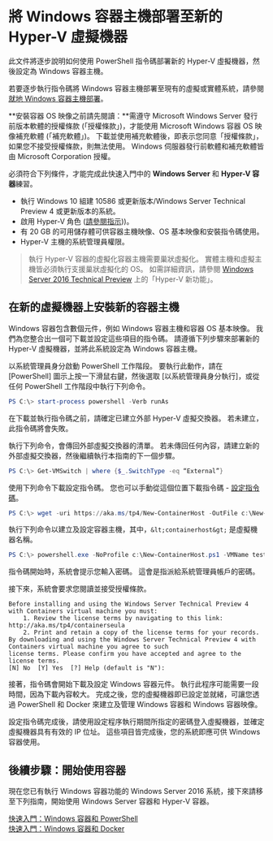 



# 將 Windows 容器主機部署至新的 Hyper-V 虛擬機器

此文件將逐步說明如何使用 PowerShell 指令碼部署新的 Hyper-V 虛擬機器，然後設定為 Windows 容器主機。

若要逐步執行指令碼將 Windows 容器主機部署至現有的虛擬或實體系統，請參閱[就地 Windows 容器主機部署](./inplace_setup.md)。

**安裝容器 OS 映像之前請先閱讀：**需遵守 Microsoft Windows Server 發行前版本軟體的授權條款 (「授權條款」)，才能使用 Microsoft Windows 容器 OS 映像補充軟體 (「補充軟體」)。 下載並使用補充軟體後，即表示您同意「授權條款」，如果您不接受授權條款，則無法使用。 Windows 伺服器發行前軟體和補充軟體皆由 Microsoft Corporation 授權。

必須符合下列條件，才能完成此快速入門中的 **Windows Server** 和 **Hyper-V 容器**練習。

* 執行 Windows 10 組建 10586 或更新版本/Windows Server Technical Preview 4 或更新版本的系統。
* 啟用 Hyper-V 角色 ([請參閱指示](https://msdn.microsoft.com/virtualization/hyperv_on_windows/quick_start/walkthrough_install#UsingPowerShell)))。
* 有 20 GB 的可用儲存體可供容器主機映像、OS 基本映像和安裝指令碼使用。
* Hyper-V 主機的系統管理員權限。

> 執行 Hyper-V 容器的虛擬化容器主機需要巢狀虛擬化。 實體主機和虛擬主機皆必須執行支援巢狀虛擬化的 OS。 如需詳細資訊，請參閱 [Windows Server 2016 Technical Preview](https://technet.microsoft.com/library/dn765471.aspx#BKMK_nested) 上的「Hyper-V 新功能」。

## 在新的虛擬機器上安裝新的容器主機

Windows 容器包含數個元件，例如 Windows 容器主機和容器 OS 基本映像。 我們為您整合出一個可下載並設定這些項目的指令碼。 請遵循下列步驟來部署新的 Hyper-V 虛擬機器，並將此系統設定為 Windows 容器主機。

以系統管理員身分啟動 PowerShell 工作階段。 要執行此動作，請在 [PowerShell] 圖示上按一下滑鼠右鍵，然後選取 [以系統管理員身分執行]，或從任何 PowerShell 工作階段中執行下列命令。

``` powershell
PS C:\> start-process powershell -Verb runAs
```

在下載並執行指令碼之前，請確定已建立外部 Hyper-V 虛擬交換器。 若未建立，此指令碼將會失敗。

執行下列命令，會傳回外部虛擬交換器的清單。 若未傳回任何內容，請建立新的外部虛擬交換器，然後繼續執行本指南的下一個步驟。

```powershell
PS C:\> Get-VMSwitch | where {$_.SwitchType -eq “External”}
```

使用下列命令下載設定指令碼。 您也可以手動從這個位置下載指令碼 - [設定指令碼](https://aka.ms/tp4/New-ContainerHost)。

``` PowerShell
PS C:\> wget -uri https://aka.ms/tp4/New-ContainerHost -OutFile c:\New-ContainerHost.ps1
```

執行下列命令以建立及設定容器主機，其中，`&lt;containerhost&gt;` 是虛擬機器名稱。

``` powershell
PS C:\> powershell.exe -NoProfile c:\New-ContainerHost.ps1 -VMName testcont -WindowsImage ServerDatacenterCore -Hyperv
```

指令碼開始時，系統會提示您輸入密碼。 這會是指派給系統管理員帳戶的密碼。

接下來，系統會要求您閱讀並接受授權條款。

```
Before installing and using the Windows Server Technical Preview 4 with Containers virtual machine you must:
    1. Review the license terms by navigating to this link: http://aka.ms/tp4/containerseula
    2. Print and retain a copy of the license terms for your records.
By downloading and using the Windows Server Technical Preview 4 with Containers virtual machine you agree to such
license terms. Please confirm you have accepted and agree to the license terms.
[N] No  [Y] Yes  [?] Help (default is "N"):
```

接著，指令碼會開始下載及設定 Windows 容器元件。 執行此程序可能需要一段時間，因為下載內容較大。 完成之後，您的虛擬機器即已設定並就緒，可讓您透過 PowerShell 和 Docker 來建立及管理 Windows 容器和 Windows 容器映像。

設定指令碼完成後，請使用設定程序執行期間所指定的密碼登入虛擬機器，並確定虛擬機器具有有效的 IP 位址。 這些項目皆完成後，您的系統即應可供 Windows 容器使用。

## 後續步驟：開始使用容器

現在您已有執行 Windows 容器功能的 Windows Server 2016 系統，接下來請移至下列指南，開始使用 Windows Server 容器和 Hyper-V 容器。

[快速入門：Windows 容器和 PowerShell](./manage_powershell.md)  
[快速入門：Windows 容器和 Docker](./manage_docker.md)






<!--HONumber=Feb16_HO4-->


